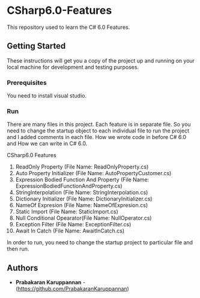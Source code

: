 # CSharp6.0-Features
This repository used to learn the C# 6.0 Features.

## Getting Started
These instructions will get you a copy of the project up and running on your local machine for development and testing purposes.

### Prerequisites
You need to install visual studio.

### Run
There are many files in this project. Each feature is in separate file. So you need to change the startup object to each individual file to run the project and I added comments in each file. How we wrote code in before C# 6.0 and How we can write in C# 6.0.

CSharp6.0 Features
1. ReadOnly Property (File Name: ReadOnlyProperty.cs)
2. Auto Property Initializer (File Name: AutoPropertyCustomer.cs)
3. Expression Bodied Function And Property (File Name: ExpressionBodiedFunctionAndProperty.cs)
4. StringInterpolation (File Name: StringInterpolation.cs)
5. Dictionary Initializer (File Name: DictionaryInitializer.cs)
6. NameOf Expresion (File Name: NameOfExpresion.cs)
7. Static Import (File Name: StaticImport.cs)
8. Null Conditional Opearator(File Name: NullOperator.cs)
9. Exception Filter (File Name: ExceptionFilter.cs)
10. Await In Catch (File Name: AwaitInCatch.cs)

In order to run, you need to change the startup project to particular file and then run.

## Authors

* **Prabakaran Karuppannan** - (https://github.com/PrabakaranKaruppannan)
